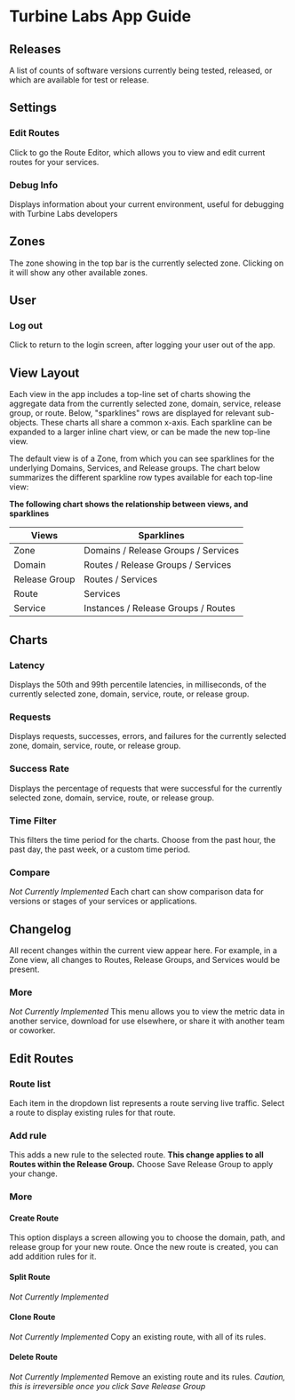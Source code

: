 
[//]: # ( Copyright 2017 Turbine Labs, Inc.                                   )
[//]: # ( you may not use this file except in compliance with the License.    )
[//]: # ( You may obtain a copy of the License at                             )
[//]: # (                                                                     )
[//]: # (     http://www.apache.org/licenses/LICENSE-2.0                      )
[//]: # (                                                                     )
[//]: # ( Unless required by applicable law or agreed to in writing, software )
[//]: # ( distributed under the License is distributed on an "AS IS" BASIS,   )
[//]: # ( WITHOUT WARRANTIES OR CONDITIONS OF ANY KIND, either express or     )
[//]: # ( implied. See the License for the specific language governing        )
[//]: # ( permissions and limitations under the License.                      )

# Turbine Labs App Guide

## Releases
A list of counts of software versions currently being tested, released, or which are available for test or release.

## Settings
### Edit Routes
Click to go the Route Editor, which allows you to view and edit current routes for your services.
### Debug Info
Displays information about your current environment, useful for debugging with Turbine Labs developers
## Zones
The zone showing in the top bar is the currently selected zone. Clicking on it will show any other available zones.

## User
### Log out
Click to return to the login screen, after logging your user out of the app.

## View Layout
Each view in the app includes a top-line set of charts showing the aggregate data from the currently selected zone, domain, service, release group, or route. Below, "sparklines" rows are displayed for relevant sub-objects. These charts all share a common x-axis. Each sparkline can be expanded to a larger inline chart view, or can be made the new top-line view.

The default view is of a Zone, from which you can see sparklines for the underlying Domains, Services, and Release groups. The chart below summarizes the different sparkline row types available for each top-line view:

**The following chart shows the relationship between views, and sparklines**

| Views         | Sparklines                          |
|---------------|-------------------------------------|
| Zone          | Domains / Release Groups / Services |
| Domain        | Routes / Release Groups / Services  |
| Release Group | Routes / Services                   |
| Route         | Services                            |
| Service       | Instances / Release Groups / Routes |


## Charts
### Latency
Displays the 50th and 99th percentile latencies, in milliseconds, of the currently selected zone, domain, service, route, or release group.
### Requests
Displays requests, successes, errors, and failures for the currently selected zone, domain, service, route, or release group.
### Success Rate
Displays the percentage of requests that were successful for the currently selected zone, domain, service, route, or release group.


### Time Filter
This filters the time period for the charts. Choose from the past hour, the past day, the past week, or a custom time period.
### Compare
_Not Currently Implemented_ Each chart can show comparison data for versions or stages of your services or applications.

## Changelog
All recent changes within the current view appear here. For example, in a Zone view, all changes to Routes, Release Groups, and Services would be present.
### More
_Not Currently Implemented_ This menu allows you to view the metric data in another service, download for use elsewhere, or share it with another team or coworker.

## Edit Routes
### Route list
Each item in the dropdown list represents a route serving live traffic. Select a route to display existing rules for that route.
### Add rule
This adds a new rule to the selected route. **This change applies to all Routes within the Release Group.** Choose Save Release Group to apply your change.
### More
#### Create Route
This option displays a screen allowing you to choose the domain, path, and release group for your new route. Once the new route is created, you can add addition rules for it.
#### Split Route
_Not Currently Implemented_
#### Clone Route
_Not Currently Implemented_ Copy an existing route, with all of its rules.
#### Delete Route
_Not Currently Implemented_ Remove an existing route and its rules. _Caution, this is irreversible once you click Save Release Group_
